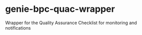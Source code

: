 # genie-bpc-quac-wrapper
Wrapper for the Quality Assurance Checklist for monitoring and notifications
